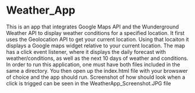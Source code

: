 # Weather_App
This is an app that integrates Google Maps API and the Wunderground Weather API to display weather conditions for a specified location. It first uses the Geolocation API to get your current location. Using that locaiton it displays a Google maps widget relative to your current location. The map has a click event listener, where it displays the daily forecast with weather/conditions, as well as the next 10 days of weather and conditions. In order to run this application, one must have both files included in the same a directory. You then open up the index.html file with your browswer of choice and the app should run. Screenshot of how should look when a click is trigged can be seen in the WeatherApp_Screenshot.JPG file
